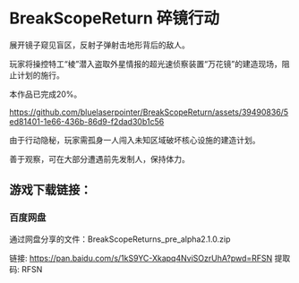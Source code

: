 # BreakScopeReturn 碎镜行动

展开镜子窥见盲区，反射子弹射击地形背后的敌人。

玩家将操控特工“棱”潜入盗取外星情报的超光速侦察装置“万花镜”的建造现场，阻止计划的施行。

本作品已完成20%。

https://github.com/bluelaserpointer/BreakScopeReturn/assets/39490836/5ed81401-1e66-436b-86d9-f2dad30b1c56

由于行动隐秘，玩家需孤身一人闯入未知区域破坏核心设施的建造计划。

善于观察，可在大部分遭遇前先发制人，保持体力。

## 游戏下载链接：

### 百度网盘

通过网盘分享的文件：BreakScopeReturns_pre_alpha2.1.0.zip

链接: https://pan.baidu.com/s/1kS9YC-Xkapq4NviSOzrUhA?pwd=RFSN 提取码: RFSN
